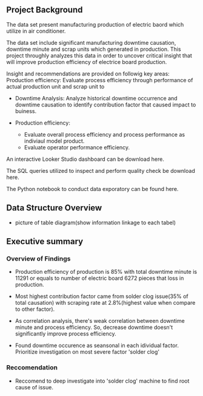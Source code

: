 ## Project Background

The data set present manufacturing production of electric baord which utilize in air conditioner.

The data set include significant manufacturing downtime causation, downtime minute and scrap units which generated in production. This project throughly analyzes this data in order to uncover critical insight that will improve production efficiency of electrice board production.

Insight and recommendations are provided on followig key areas:
Production efficiency: Evaluate process efficiency through performance of actual production unit and scrap unit to 
- Downtime Analysis: Analyze historical downtime occurrence and downtime causation to identify contribution factor that caused impact to buiness.
  
- Production efficiency:
  - Evaluate overall process efficiency and process performance as indiviaul model product.
  - Evaluate operator performance efficiency.

An interactive Looker Studio dashboard can be download here.

The SQL queries utilized to inspect and perform quality check be download here.

The Python notebook to conduct data exporatory can be found here.


## Data Structure Overview
- picture of table diagram(show information linkage to each tabel)

## Executive summary
### Overview of Findings

- Production efficiency of production is 85% with total downtime minute is 11291 or equals to number of electric board 6272 pieces that loss in production.

- Most highest contribution factor came from solder clog issue(35% of total causation) with scraping rate at 2.8%(highest value when compare to other factor).

- As correlation analysis, there's weak correlation between downtime minute and process efficiency. So, decrease downtime doesn't significantly improve process efficiency.

- Found downtime occurence as seansonal in each idividual factor. Prioritize investigation on most severe factor 'solder clog'

### Reccomendation
- Reccomend to deep investigate into 'solder clog' machine to find root cause of issue.



